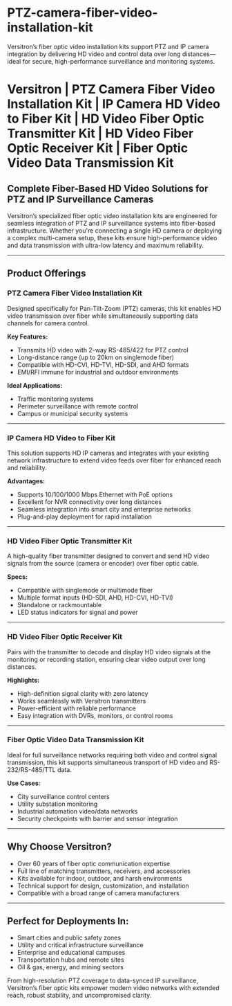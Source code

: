 # PTZ-camera-fiber-video-installation-kit
Versitron’s fiber optic video installation kits support PTZ and IP camera integration by delivering HD video and control data over long distances—ideal for secure, high-performance surveillance and monitoring systems.

# Versitron | PTZ Camera Fiber Video Installation Kit | IP Camera HD Video to Fiber Kit | HD Video Fiber Optic Transmitter Kit | HD Video Fiber Optic Receiver Kit | Fiber Optic Video Data Transmission Kit

## Complete Fiber-Based HD Video Solutions for PTZ and IP Surveillance Cameras

Versitron’s specialized fiber optic video installation kits are engineered for seamless integration of PTZ and IP surveillance systems into fiber-based infrastructure. Whether you're connecting a single HD camera or deploying a complex multi-camera setup, these kits ensure high-performance video and data transmission with ultra-low latency and maximum reliability.

---

## Product Offerings

### PTZ Camera Fiber Video Installation Kit  
Designed specifically for Pan-Tilt-Zoom (PTZ) cameras, this kit enables HD video transmission over fiber while simultaneously supporting data channels for camera control.

**Key Features:**  
- Transmits HD video with 2-way RS-485/422 for PTZ control  
- Long-distance range (up to 20km on singlemode fiber)  
- Compatible with HD-CVI, HD-TVI, HD-SDI, and AHD formats  
- EMI/RFI immune for industrial and outdoor environments

**Ideal Applications:**  
- Traffic monitoring systems  
- Perimeter surveillance with remote control  
- Campus or municipal security systems

---

### IP Camera HD Video to Fiber Kit  
This solution supports HD IP cameras and integrates with your existing network infrastructure to extend video feeds over fiber for enhanced reach and reliability.

**Advantages:**  
- Supports 10/100/1000 Mbps Ethernet with PoE options  
- Excellent for NVR connectivity over long distances  
- Seamless integration into smart city and enterprise networks  
- Plug-and-play deployment for rapid installation

---

### HD Video Fiber Optic Transmitter Kit  
A high-quality fiber transmitter designed to convert and send HD video signals from the source (camera or encoder) over fiber optic cable.

**Specs:**  
- Compatible with singlemode or multimode fiber  
- Multiple format inputs (HD-SDI, AHD, HD-CVI, HD-TVI)  
- Standalone or rackmountable  
- LED status indicators for signal and power

---

### HD Video Fiber Optic Receiver Kit  
Pairs with the transmitter to decode and display HD video signals at the monitoring or recording station, ensuring clear video output over long distances.

**Highlights:**  
- High-definition signal clarity with zero latency  
- Works seamlessly with Versitron transmitters  
- Power-efficient with reliable performance  
- Easy integration with DVRs, monitors, or control rooms

---

### Fiber Optic Video Data Transmission Kit  
Ideal for full surveillance networks requiring both video and control signal transmission, this kit supports simultaneous transport of HD video and RS-232/RS-485/TTL data.

**Use Cases:**  
- City surveillance control centers  
- Utility substation monitoring  
- Industrial automation video/data networks  
- Security checkpoints with barrier and sensor integration

---

## Why Choose Versitron?

- Over 60 years of fiber optic communication expertise  
- Full line of matching transmitters, receivers, and accessories  
- Kits available for indoor, outdoor, and harsh environments  
- Technical support for design, customization, and installation  
- Compatible with a broad range of camera manufacturers

---

## Perfect for Deployments In:

- Smart cities and public safety zones  
- Utility and critical infrastructure surveillance  
- Enterprise and educational campuses  
- Transportation hubs and remote sites  
- Oil & gas, energy, and mining sectors

From high-resolution PTZ coverage to data-synced IP surveillance, Versitron’s fiber optic kits empower modern video networks with extended reach, robust stability, and uncompromised clarity.
